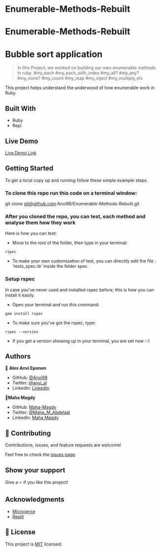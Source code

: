 # Enumerable-Methods-Rebuilt
# Enumerable-Methods-Rebuilt

# Bubble sort application

> In this Project, we worked on building our own enumerable methods in ruby.
#my_each
#my_each_with_index
#my_all?
#my_any?
#my_none?
#my_count
#my_map
#my_inject
#my_multiply_els

This project helps understand the underwood of how enumerable work in Ruby.

## Built With

- Ruby
- Repl

## Live Demo

[Live Demo Link](https://replit.com/@MahaMagdy/Enumerable-Methods?v=1)


## Getting Started

To get a local copy up and running follow these simple example steps.

### To clone this repo run this code on a terminal window: 

git clone git@github.com:Anvi98/Enumerable-Methods-Rebuilt.git

### After you cloned the repo, you can test, each method and analyse them how they work
Here is how you can test:
- Move to the root of the folder, then type in your terminal:
````
rspec
````
- To make your own customization of test, you can directily edit the file : 'tests_spec.rb' inside the folder spec.

### Setup rspec
In case you've never used and installed rspec before, this is how you can install it easily.
- Open your terminal and run this command:
````
gem install rspec
````
- To make sure you've got the rspec, type:
````
rspec --version
````
- If you get a version showing up in your terminal, you are set now :-)



## Authors

👤 **Alex Anvi Eponon**
- GitHub: [@Anvi98](https://github.com/Anvi98)
- Twitter: [@anvi_al](https://twitter.com/anvi_al)
- LinkedIn: [LinkedIn](https://www.linkedin.com/in/anvi-alex-eponon/)

👤**Maha Magdy**

- GitHub: [Maha-Magdy](https://github.com/Maha-Magdy)
- Twitter: [@Maha_M_Abdelaal](https://twitter.com/Maha_M_Abdelaal)
- LinkedIn: [Maha Magdy](https://www.linkedin.com/in/maha-magdy-18a8a7116/)

## 🤝 Contributing

Contributions, issues, and feature requests are welcome!

Feel free to check the [issues page](https://github.com/Anvi98/Enumerable-Methods-Rebuilt/issue).

## Show your support

Give a ⭐️ if you like this project!

## Acknowledgments

- [Microverse](https://github.com/TheOdinProject/curriculum/blob/master/archive/old_lessons/ruby/basic_ruby/project_advanced_building_blocks.md#project-2-enumerable-methods)
- [Replit](https://replit.com/~)


## 📝 License

This project is [MIT](./LICENSE) licensed.